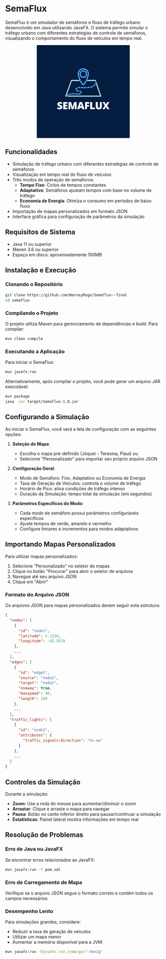 # SemaFlux

SemaFlux é um simulador de semáforos e fluxo de tráfego urbano desenvolvido em Java utilizando JavaFX. O sistema permite simular o tráfego urbano com diferentes estratégias de controle de semáforos, visualizando o comportamento do fluxo de veículos em tempo real.

<p align="center">
  <img src="src/main/resources/css/SemaFlux.png" alt="SemaFlux Logo" width="300">
</p>

## Funcionalidades

- Simulação de tráfego urbano com diferentes estratégias de controle de semáforos
- Visualização em tempo real do fluxo de veículos
- Três modos de operação de semáforos:
  - **Tempo Fixo**: Ciclos de tempos constantes
  - **Adaptativo**: Semáforos ajustam tempos com base no volume de tráfego
  - **Economia de Energia**: Otimiza o consumo em períodos de baixo fluxo
- Importação de mapas personalizados em formato JSON
- Interface gráfica para configuração de parâmetros da simulação

## Requisitos de Sistema

- Java 11 ou superior
- Maven 3.6 ou superior
- Espaço em disco: aproximadamente 100MB

## Instalação e Execução

### Clonando o Repositório

```bash
git clone https://github.com/WarneyRego/Semaflux--final
cd semaflux
```

### Compilando o Projeto

O projeto utiliza Maven para gerenciamento de dependências e build. Para compilar:

```bash
mvn clean compile
```

### Executando a Aplicação

Para iniciar o SemaFlux:

```bash
mvn javafx:run
```

Alternativamente, após compilar o projeto, você pode gerar um arquivo JAR executável:

```bash
mvn package
java -jar target/Semaflux-1.0.jar
```

## Configurando a Simulação

Ao iniciar o SemaFlux, você verá a tela de configuração com as seguintes opções:

1. **Seleção de Mapa**:
   - Escolha o mapa pré-definido (Jóquei - Teresina, Piauí) ou
   - Selecione "Personalizado" para importar seu próprio arquivo JSON

2. **Configuração Geral**:
   - Modo de Semáforo: Fixo, Adaptativo ou Economia de Energia
   - Taxa de Geração de Veículos: controla o volume de tráfego
   - Horário de Pico: ativa condições de tráfego intenso
   - Duração da Simulação: tempo total da simulação (em segundos)

3. **Parâmetros Específicos do Modo**:
   - Cada modo de semáforo possui parâmetros configuráveis específicos
   - Ajuste tempos de verde, amarelo e vermelho
   - Configure limiares e incrementos para modos adaptativos

## Importando Mapas Personalizados

Para utilizar mapas personalizados:

1. Selecione "Personalizado" no seletor de mapas
2. Clique no botão "Procurar" para abrir o seletor de arquivos
3. Navegue até seu arquivo JSON
4. Clique em "Abrir"

### Formato do Arquivo JSON

Os arquivos JSON para mapas personalizados devem seguir esta estrutura:

```json
{
  "nodes": [
    {
      "id": "node1",
      "latitude": 5.1234,
      "longitude": -42.5678
    },
    ...
  ],
  "edges": [
    {
      "id": "edge1",
      "source": "node1",
      "target": "node2",
      "oneway": true,
      "maxspeed": 40,
      "length": 100
    },
    ...
  ],
  "traffic_lights": [
    {
      "id": "node1",
      "attributes": {
        "traffic_signals:direction": "ns-ew"
      }
    },
    ...
  ]
}
```

## Controles da Simulação

Durante a simulação:

- **Zoom**: Use a roda do mouse para aumentar/diminuir o zoom
- **Arrastar**: Clique e arraste o mapa para navegar
- **Pausa**: Botão no canto inferior direito para pausar/continuar a simulação
- **Estatísticas**: Painel lateral mostra informações em tempo real

## Resolução de Problemas

### Erro de Java ou JavaFX

Se encontrar erros relacionados ao JavaFX:

```bash
mvn javafx:run -f pom.xml
```

### Erro de Carregamento de Mapa

Verifique se o arquivo JSON segue o formato correto e contém todos os campos necessários.

### Desempenho Lento

Para simulações grandes, considere:
- Reduzir a taxa de geração de veículos
- Utilizar um mapa menor
- Aumentar a memória disponível para a JVM:
```bash
mvn javafx:run -Djavafx.run.jvmArgs="-Xmx2g"
```

 